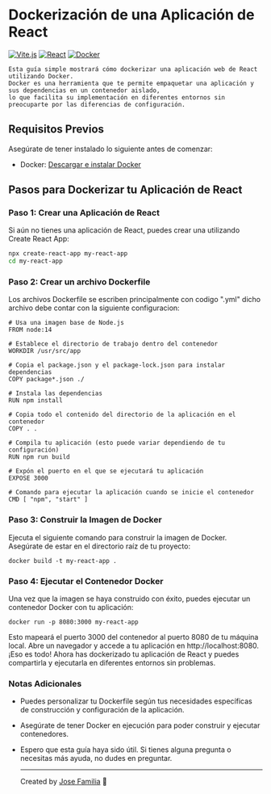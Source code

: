 # Dockerización de una Aplicación de React
[![Vite.js](https://img.shields.io/badge/Vite.js-000000?style=for-the-badge&logo=vite&logoColor=white)](https://vitejs.dev/)
[![React](https://img.shields.io/badge/React-61DAFB?style=for-the-badge&logo=react&logoColor=white)](https://reactjs.org/)
[![Docker](https://img.shields.io/badge/Docker-2496ED?style=for-the-badge&logo=docker&logoColor=white)](https://www.docker.com/)



```
Esta guía simple mostrará cómo dockerizar una aplicación web de React utilizando Docker. 
Docker es una herramienta que te permite empaquetar una aplicación y sus dependencias en un contenedor aislado,
lo que facilita su implementación en diferentes entornos sin preocuparte por las diferencias de configuración.
```

## Requisitos Previos

Asegúrate de tener instalado lo siguiente antes de comenzar:

- Docker: [Descargar e instalar Docker](https://www.docker.com/get-started)

## Pasos para Dockerizar tu Aplicación de React

### Paso 1: Crear una Aplicación de React

Si aún no tienes una aplicación de React, puedes crear una utilizando Create React App:

```bash
npx create-react-app my-react-app
cd my-react-app
```

### Paso 2: Crear un archivo Dockerfile

Los archivos Dockerfile se escriben principalmente con codigo ".yml" dicho archivo debe contar con la siguiente configuracion:

```
# Usa una imagen base de Node.js
FROM node:14

# Establece el directorio de trabajo dentro del contenedor
WORKDIR /usr/src/app

# Copia el package.json y el package-lock.json para instalar dependencias
COPY package*.json ./

# Instala las dependencias
RUN npm install

# Copia todo el contenido del directorio de la aplicación en el contenedor
COPY . .

# Compila tu aplicación (esto puede variar dependiendo de tu configuración)
RUN npm run build

# Expón el puerto en el que se ejecutará tu aplicación
EXPOSE 3000

# Comando para ejecutar la aplicación cuando se inicie el contenedor
CMD [ "npm", "start" ]
```

### Paso 3: Construir la Imagen de Docker

Ejecuta el siguiente comando para construir la imagen de Docker. Asegúrate de estar en el directorio raíz de tu proyecto:

```
docker build -t my-react-app .
```

### Paso 4: Ejecutar el Contenedor Docker

Una vez que la imagen se haya construido con éxito, puedes ejecutar un contenedor Docker con tu aplicación:

```
docker run -p 8080:3000 my-react-app
```

Esto mapeará el puerto 3000 del contenedor al puerto 8080 de tu máquina local. Abre un navegador y accede a tu aplicación en http://localhost:8080.
¡Eso es todo! Ahora has dockerizado tu aplicación de React y puedes compartirla y ejecutarla en diferentes entornos sin problemas.


### Notas Adicionales
- Puedes personalizar tu Dockerfile según tus necesidades específicas de construcción y configuración de la aplicación.
- Asegúrate de tener Docker en ejecución para poder construir y ejecutar contenedores.
- Espero que esta guía haya sido útil. Si tienes alguna pregunta o necesitas más ayuda, no dudes en preguntar.

  --------------------------------
  Created by [Jose Familia](https://github.com/Jose-Familia) 🫡
